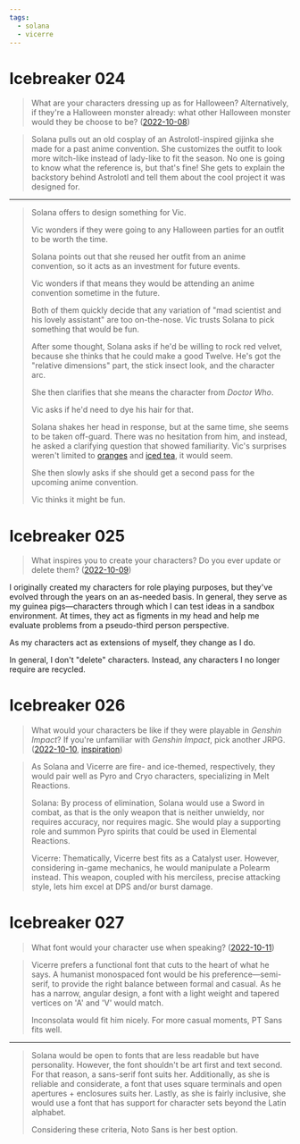 ```yaml
---
tags:
  - solana
  - vicerre
---
```


# Icebreaker 024

> What are your characters dressing up as for Halloween? Alternatively, if they're a Halloween monster already: what other Halloween monster would they be choose to be? ([2022-10-08](https://discord.com/channels/448538687983321098/1020875112045613217/1028256483290386516))

> Solana pulls out an old cosplay of an Astrolotl-inspired gijinka she made for a past anime convention. She customizes the outfit to look more witch-like instead of lady-like to fit the season. No one is going to know what the reference is, but that's fine! She gets to explain the backstory behind Astrolotl and tell them about the cool project it was designed for.

---

> Solana offers to design something for Vic.
>
> Vic wonders if they were going to any Halloween parties for an outfit to be worth the time.
>
> Solana points out that she reused her outfit from an anime convention, so it acts as an investment for future events.
>
> Vic wonders if that means they would be attending an anime convention sometime in the future.
>
> Both of them quickly decide that any variation of "mad scientist and his lovely assistant" are too on-the-nose. Vic trusts Solana to pick something that would be fun.
>
> After some thought, Solana asks if he'd be willing to rock red velvet, because she thinks that he could make a good Twelve. He's got the "relative dimensions" part, the stick insect look, and the character arc.
>
> She then clarifies that she means the character from _Doctor Who_.
>
> Vic asks if he'd need to dye his hair for that.
>
> Solana shakes her head in response, but at the same time, she seems to be taken off-guard. There was no hesitation from him, and instead, he asked a clarifying question that showed familiarity. Vic's surprises weren't limited to [oranges](2022-10-08_icebreaker-019-020-021-022-023.md) and [iced tea](2022-09-28_icebreaker-007-008-009.md), it would seem.
>
> She then slowly asks if she should get a second pass for the upcoming anime convention.
>
> Vic thinks it might be fun.

# Icebreaker 025

> What inspires you to create your characters? Do you ever update or delete them? ([2022-10-09](https://discord.com/channels/448538687983321098/1020875112045613217/1028592908942712842))

I originally created my characters for role playing purposes, but they've evolved through the years on an as-needed basis. In general, they serve as my guinea pigs—characters through which I can test ideas in a sandbox environment. At times, they act as figments in my head and help me evaluate problems from a pseudo-third person perspective.

As my characters act as extensions of myself, they change as I do.

In general, I don't "delete" characters. Instead, any characters I no longer require are recycled.

# Icebreaker 026

> What would your characters be like if they were playable in _Genshin Impact_? If you're unfamiliar with _Genshin Impact_, pick another JRPG. ([2022-10-10](https://discord.com/channels/448538687983321098/1020875112045613217/1028994240950325278), [inspiration](https://mobile.twitter.com/LindaSejic/status/1514111960832528388))

> As Solana and Vicerre are fire- and ice-themed, respectively, they would pair well as Pyro and Cryo characters, specializing in Melt Reactions.
>
> Solana: By process of elimination, Solana would use a Sword in combat, as that is the only weapon that is neither unwieldy, nor requires accuracy, nor requires magic. She would play a supporting role and summon Pyro spirits that could be used in Elemental Reactions.
>
> Vicerre: Thematically, Vicerre best fits as a Catalyst user. However, considering in-game mechanics, he would manipulate a Polearm instead. This weapon, coupled with his merciless, precise attacking style, lets him excel at DPS and/or burst damage.

# Icebreaker 027

> What font would your character use when speaking? ([2022-10-11](https://discord.com/channels/448538687983321098/1020875112045613217/1029353491170349126))

<!-- Typography terms: https://www.canva.com/learn/typography-terms/ -->

> Vicerre prefers a functional font that cuts to the heart of what he says. A humanist monospaced font would be his preference—semi-serif, to provide the right balance between formal and casual. As he has a narrow, angular design, a font with a light weight and tapered vertices on 'A' and 'V' would match.
>
> Inconsolata would fit him nicely. For more casual moments, PT Sans fits well.

---

> Solana would be open to fonts that are less readable but have personality. However, the font shouldn't be art first and text second. For that reason, a sans-serif font suits her. Additionally, as she is reliable and considerate, a font that uses square terminals and open apertures + enclosures suits her. Lastly, as she is fairly inclusive, she would use a font that has support for character sets beyond the Latin alphabet.
>
> Considering these criteria, Noto Sans is her best option.
